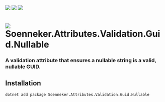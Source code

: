 ﻿[![](https://img.shields.io/nuget/v/soenneker.attributes.validation.guid.nullable.svg?style=for-the-badge)](https://www.nuget.org/packages/soenneker.attributes.validation.guid.nullable/)
[![](https://img.shields.io/github/actions/workflow/status/soenneker/soenneker.attributes.validation.guid.nullable/publish-package.yml?style=for-the-badge)](https://github.com/soenneker/soenneker.attributes.validation.guid.nullable/actions/workflows/publish-package.yml)
[![](https://img.shields.io/nuget/dt/soenneker.attributes.validation.guid.nullable.svg?style=for-the-badge)](https://www.nuget.org/packages/soenneker.attributes.validation.guid.nullable/)

# ![](https://user-images.githubusercontent.com/4441470/224455560-91ed3ee7-f510-4041-a8d2-3fc093025112.png) Soenneker.Attributes.Validation.Guid.Nullable
### A validation attribute that ensures a nullable string is a valid, nullable GUID.

## Installation

```
dotnet add package Soenneker.Attributes.Validation.Guid.Nullable
```
